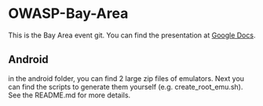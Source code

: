 # OWASP-Bay-Area
This is the Bay Area event git.
You can find the presentation at [Google Docs](https://docs.google.com/presentation/d/1n3NigZdb0HNGPXDpIivem8T4gmo7LueHUvr62qjlQrg/edit?usp=sharing).

## Android

in the android folder, you can find 2 large zip files of emulators. Next you can find the scripts to generate them yourself (e.g. create_root_emu<androidversion>.sh). See the README.md for more details.

